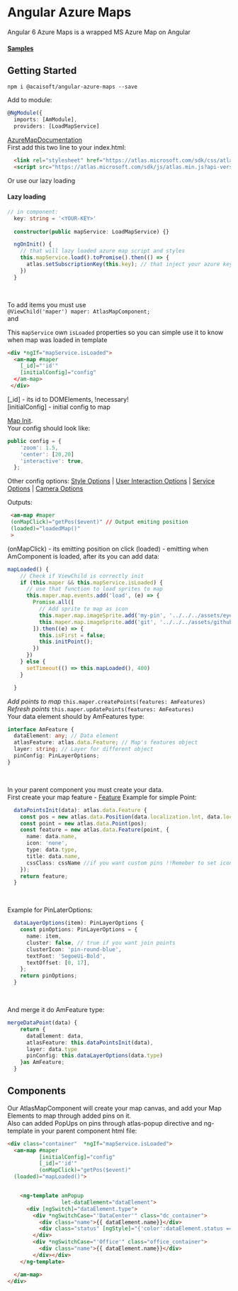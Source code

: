 # Angular Azure Maps
Angular 6 Azure Maps is a wrapped MS Azure Map on Angular

#### [Samples]
## Getting Started
```node 
npm i @acaisoft/angular-azure-maps --save
```

Add to module:
```ts
@NgModule({
  imports: [AmModule],
  providers: [LoadMapService]
```


[AzureMapDocumentation]<br>
First add this two line to your index.html:
```html
  <link rel="stylesheet" href="https://atlas.microsoft.com/sdk/css/atlas.min.css?api-version=1" type="text/css" />
  <script src="https://atlas.microsoft.com/sdk/js/atlas.min.js?api-version=1"></script>
````
Or use our lazy loading
#### Lazy loading
```ts
// in component:
  key: string = '<YOUR-KEY>'
  
  constructor(public mapService: LoadMapService) {}

  ngOnInit() {
    // that will lazy loaded azure map script and styles
    this.mapService.load().toPromise().then(() => {
      atlas.setSubscriptionKey(this.key); // that inject your azure key
    })
  }
```
<br>

To add items you must use <br>
`@ViewChild('maper') maper: AtlasMapComponent;`
<br>  and <br>

This `mapService` own `isLoaded` properties so you can simple use it to know when map was loaded in template
```html
<div *ngIf="mapService.isLoaded">
  <am-map #maper
    [_id]="'id'"
    [initialConfig]="config"
  </am-map>
 </div>
```
[_id] - its id to DOMElements, !necessary! <br>
[initialConfig] - initial config to map

[Map Init].
<br>
Your config should look like:
```ts
public config = {
    'zoom': 1.5,
    'center': [20,20]
    'interactive': true,
  };
```
Other config options: [Style Options] | [User Interaction Options] | [Service Options] | [Camera Options]
<br>

Outputs:
```html
 <am-map #maper 
 (onMapClick)="getPos($event)" // Output emiting position
 (loaded)="loadedMap()"
 >
```
(onMapClick) - its emitting position on click 
(loaded) - emitting when AmComponent is loaded, after its you can add data:
```ts
mapLoaded() {
    // Check if ViewChild is correctly init
    if (this.maper && this.mapService.isLoaded) {
      // use that function to load sprites to map
      this.maper.map.events.add('load', (e) => {
        Promise.all([
          // Add sprite to map as icon
          this.maper.map.imageSprite.add('my-pin', '../../../assets/eye-crossed.svg'),
          this.maper.map.imageSprite.add('git', '../../../assets/github-small.svg')
        ]).then((e) => {
          this.isFirst = false;
          this.initPoint();
        })
      })
    } else {
      setTimeout(() => this.mapLoaded(), 400)
    }

  }
```




*Add points to map*
`this.maper.createPoints(features: AmFeatures)`
<br>
*Refresh points*
`this.maper.updatePoints(features: AmFeatures)`
<br>
Your data element should by AmFeatures type:

```ts
interface AmFeature {
  dataElement: any; // Data element
  atlasFeature: atlas.data.Feature; // Map's features object
  layer: string; // Layer for different object
  pinConfig: PinLayerOptions;
}
```
<br>


In your parent component you must create your data.
<br>
First create your map feature - [Feature]
Example for simple Point:
```ts
  dataPointsInit(data): atlas.data.Feature {
    const pos = new atlas.data.Position(data.localization.lnt, data.localization.lng);
    const point = new atlas.data.Point(pos);
    const feature = new atlas.data.Feature(point, {
      name: data.name,
      icon: 'none',
      type: data.type,
      title: data.name,
      cssClass: cssName //if you want custom pins !!Remeber to set icon: 'nope',
    });
    return feature;
  }
```

<br>


Example for PinLaterOptions:
```ts
  dataLayerOptions(item): PinLayerOptions {
    const pinOptions: PinLayerOptions = {
      name: item,
      cluster: false, // true if you want join points
      clusterIcon: 'pin-round-blue',
      textFont: 'SegoeUi-Bold',
      textOffset: [0, 17],
    };
    return pinOptions;
  }
```
<br>

And merge it do AmFeature type:
```ts
mergeDataPoint(data) {
    return {
      dataElement: data,
      atlasFeature: this.dataPointsInit(data),
      layer: data.type
      pinConfig: this.dataLayerOptions(data.type)
    }as AmFeature;
  }
```

## Components
Our AtlasMapComponent will create your map canvas, and add your Map Elements to map through added pins on it.<br>
Also can added PopUps on pins through atlas-popup directive and ng-template in your parent component html file:
```html
<div class="container"  *ngIf="mapService.isLoaded">
  <am-map #maper
          [initialConfig]="config"
          [_id]="'id'"
          (onMapClick)="getPos($event)"
  (loaded)="mapLoaded()">


    <ng-template amPopup
                 let-dataElement="dataElement">
      <div [ngSwitch]="dataElement.type">
        <div *ngSwitchCase="'DataCenter'" class="dc_container">
          <div class="name">{{ dataElement.name}}</div>
          <div class="status" [ngStyle]="{'color':dataElement.status === 'Online' ? 'blue' : 'red'}"> {{ dataElement.status }}</div>
        </div>
        <div *ngSwitchCase="'Office'" class="office_container">
          <div class="name">{{ dataElement.name}}</div>
        </div></div>
    </ng-template>

  </am-map>
</div>
```



[Map Init]: https://docs.microsoft.com/pl-pl/javascript/api/azure-maps-javascript/map?view=azure-iot-typescript-latest
[Feature]: https://docs.microsoft.com/pl-pl/javascript/api/azure-maps-javascript/feature?view=azure-iot-typescript-latest
[AzureMapDocumentation]: https://docs.microsoft.com/pl-pl/javascript/api/azure-maps-javascript/?view=azure-iot-typescript-latest
[Options]: https://docs.microsoft.com/pl-pl/javascript/api/azure-maps-javascript/azure-maps-javascript.object%20definitions?view=azure-iot-typescript-latest
[Style Options]: https://docs.microsoft.com/pl-pl/javascript/api/azure-maps-javascript/styleoptions?view=azure-iot-typescript-latest
[User Interaction Options]: https://docs.microsoft.com/pl-pl/javascript/api/azure-maps-javascript/userinteractionoptions?view=azure-iot-typescript-latest
[Service Options]: https://docs.microsoft.com/pl-pl/javascript/api/azure-maps-javascript/serviceoptions?view=azure-iot-typescript-latest
[Camera Options]: https://docs.microsoft.com/pl-pl/javascript/api/azure-maps-javascript/cameraoptions?view=azure-iot-typescript-latest
[Samples]: https://github.com/srednicki95/am_samples/tree/master/src/app/dashboard
